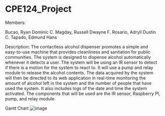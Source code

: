 # CPE124_Project

Members:

Bucao, Ryan Dominic C.
Magday, Russell Dwayne F.
Rosario, Adryll Dustin C.
Tapado, Edmund Hans

Description:
The contactless alcohol dispenser promotes a simple and easy-to-use machine that provides cleanliness and sanitation for public communities. The system is designed to dispense alcohol automatically whenever it detects a user. The system will be using an IR sensor to detect if there is a motion for the system to react to. It will use a pump and relay module to release the alcohol contents. The data acquired by the system will then be directed to its web application in real-time monitoring the amount of alcohol left in the system and the number of people that have used the system. It also includes logs of the date and time the system activated. The components that will be used are the IR sensor, Raspberry PI, pump, and relay module.

Gantt Chart
![image](https://user-images.githubusercontent.com/69749867/193819929-5e8bcc7d-e0a3-421f-94f9-bdac97487873.png)

